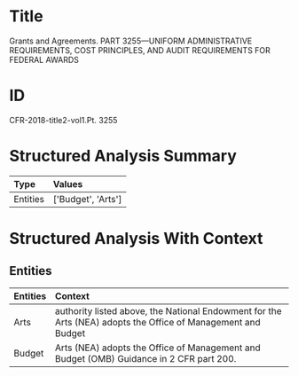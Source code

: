 # Title

 Grants and Agreements. PART 3255—UNIFORM ADMINISTRATIVE REQUIREMENTS, COST PRINCIPLES, AND AUDIT REQUIREMENTS FOR FEDERAL AWARDS


# ID

 CFR-2018-title2-vol1.Pt. 3255


# Structured Analysis Summary

| Type     | Values             |
|:---------|:-------------------|
| Entities | ['Budget', 'Arts'] |


# Structured Analysis With Context

 


## Entities

| Entities   | Context                                                                                                      |
|:-----------|:-------------------------------------------------------------------------------------------------------------|
| Arts       | authority listed above, the National Endowment for the Arts (NEA) adopts the Office of Management and Budget |
| Budget     | Arts (NEA) adopts the Office of Management and Budget  (OMB) Guidance in 2 CFR part 200.                     |


